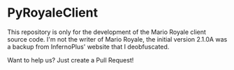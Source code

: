 # PyRoyaleClient
This repository is only for the development of the Mario Royale client source code.
I'm not the writer of Mario Royale, the initial version 2.1.0A was a backup from InfernoPlus' website that I deobfuscated.

Want to help us? Just create a Pull Request!
